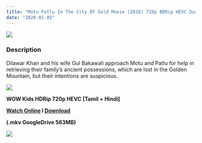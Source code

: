 ```yaml
---
title: "Motu Patlu In The City Of Gold Movie (2018) 720p BDRip HEVC Dual Aud [Tamil + Hindi] x264 550MB"
date: "2020-01-05"
---
```


[![](https://1.bp.blogspot.com/-JLXV53FCBLk/XV6b_L8w8fI/AAAAAAAAAtw/MpbS0RyHwootBDZXj0DUtlpic91SdwFRgCLcBGAs/s1600/mumbai_10725979452018_06_18_04_22_34.jpg)](https://1.bp.blogspot.com/-JLXV53FCBLk/XV6b_L8w8fI/AAAAAAAAAtw/MpbS0RyHwootBDZXj0DUtlpic91SdwFRgCLcBGAs/s1600/mumbai_10725979452018_06_18_04_22_34.jpg)

### Description

Dilawar Khan and his wife Gul Bakawali approach Motu and Patlu for help in retrieving their family’s ancient possessions, which are lost in the Golden Mountain, but their intentions are suspicious.

[![](https://1.bp.blogspot.com/-fai1ZuUwnbA/XIjy2aT4irI/AAAAAAAAANw/WFW0YRK47_8GLAt3pPBSzBk0GJA6Mk5fgCPcBGAYYCw/s1600/torrborder.gif)](https://1.bp.blogspot.com/-fai1ZuUwnbA/XIjy2aT4irI/AAAAAAAAANw/WFW0YRK47_8GLAt3pPBSzBk0GJA6Mk5fgCPcBGAYYCw/s1600/torrborder.gif)

**WOW Kids HDRip 720p HEVC \[Tamil + Hindi\]**

**[Watch Online](https://toonnetworktamilvideos.blogspot.com/p/motu-patlu-in-city-of-gold-movie-2018.html) I [Download](https://drive.google.com/file/d/11RUXkzaVxUbgUGG9-nQ38Qv6XBaGcxa_/view)**

**(.mkv GoogleDrive 563MB)**

[![](https://1.bp.blogspot.com/-fai1ZuUwnbA/XIjy2aT4irI/AAAAAAAAANw/WFW0YRK47_8GLAt3pPBSzBk0GJA6Mk5fgCPcBGAYYCw/s1600/torrborder.gif)](https://1.bp.blogspot.com/-fai1ZuUwnbA/XIjy2aT4irI/AAAAAAAAANw/WFW0YRK47_8GLAt3pPBSzBk0GJA6Mk5fgCPcBGAYYCw/s1600/torrborder.gif)
